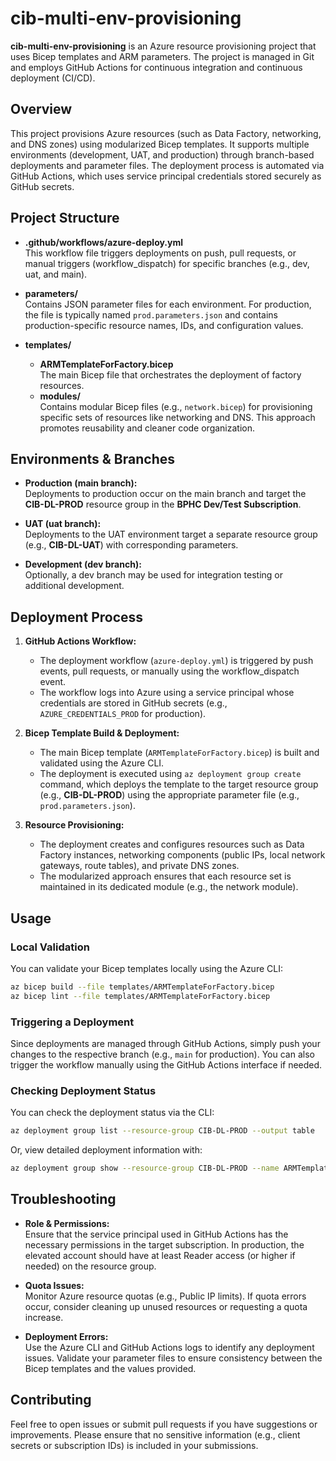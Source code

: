 # cib-multi-env-provisioning

**cib-multi-env-provisioning** is an Azure resource provisioning project that uses Bicep templates and ARM parameters. The project is managed in Git and employs GitHub Actions for continuous integration and continuous deployment (CI/CD).

## Overview

This project provisions Azure resources (such as Data Factory, networking, and DNS zones) using modularized Bicep templates. It supports multiple environments (development, UAT, and production) through branch-based deployments and parameter files. The deployment process is automated via GitHub Actions, which uses service principal credentials stored securely as GitHub secrets.

## Project Structure

- **.github/workflows/azure-deploy.yml**  
  This workflow file triggers deployments on push, pull requests, or manual triggers (workflow_dispatch) for specific branches (e.g., dev, uat, and main).

- **parameters/**  
  Contains JSON parameter files for each environment. For production, the file is typically named `prod.parameters.json` and contains production-specific resource names, IDs, and configuration values.

- **templates/**  
  - **ARMTemplateForFactory.bicep**  
    The main Bicep file that orchestrates the deployment of factory resources.
  - **modules/**  
    Contains modular Bicep files (e.g., `network.bicep`) for provisioning specific sets of resources like networking and DNS. This approach promotes reusability and cleaner code organization.

## Environments & Branches

- **Production (main branch):**  
  Deployments to production occur on the main branch and target the **CIB-DL-PROD** resource group in the **BPHC Dev/Test Subscription**.

- **UAT (uat branch):**  
  Deployments to the UAT environment target a separate resource group (e.g., **CIB-DL-UAT**) with corresponding parameters.

- **Development (dev branch):**  
  Optionally, a dev branch may be used for integration testing or additional development.

## Deployment Process

1. **GitHub Actions Workflow:**  
   - The deployment workflow (`azure-deploy.yml`) is triggered by push events, pull requests, or manually using the workflow_dispatch event.
   - The workflow logs into Azure using a service principal whose credentials are stored in GitHub secrets (e.g., `AZURE_CREDENTIALS_PROD` for production).

2. **Bicep Template Build & Deployment:**  
   - The main Bicep template (`ARMTemplateForFactory.bicep`) is built and validated using the Azure CLI.
   - The deployment is executed using `az deployment group create` command, which deploys the template to the target resource group (e.g., **CIB-DL-PROD**) using the appropriate parameter file (e.g., `prod.parameters.json`).

3. **Resource Provisioning:**  
   - The deployment creates and configures resources such as Data Factory instances, networking components (public IPs, local network gateways, route tables), and private DNS zones.
   - The modularized approach ensures that each resource set is maintained in its dedicated module (e.g., the network module).

## Usage

### Local Validation

You can validate your Bicep templates locally using the Azure CLI:

```bash
az bicep build --file templates/ARMTemplateForFactory.bicep
az bicep lint --file templates/ARMTemplateForFactory.bicep
```

### Triggering a Deployment

Since deployments are managed through GitHub Actions, simply push your changes to the respective branch (e.g., `main` for production). You can also trigger the workflow manually using the GitHub Actions interface if needed.

### Checking Deployment Status

You can check the deployment status via the CLI:

```bash
az deployment group list --resource-group CIB-DL-PROD --output table
```

Or, view detailed deployment information with:

```bash
az deployment group show --resource-group CIB-DL-PROD --name ARMTemplateForFactory
```

## Troubleshooting

- **Role & Permissions:**  
  Ensure that the service principal used in GitHub Actions has the necessary permissions in the target subscription. In production, the elevated account should have at least Reader access (or higher if needed) on the resource group.

- **Quota Issues:**  
  Monitor Azure resource quotas (e.g., Public IP limits). If quota errors occur, consider cleaning up unused resources or requesting a quota increase.

- **Deployment Errors:**  
  Use the Azure CLI and GitHub Actions logs to identify any deployment issues. Validate your parameter files to ensure consistency between the Bicep templates and the values provided.

## Contributing

Feel free to open issues or submit pull requests if you have suggestions or improvements. Please ensure that no sensitive information (e.g., client secrets or subscription IDs) is included in your submissions.

